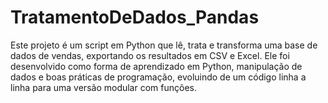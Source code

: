 # TratamentoDeDados_Pandas
Este projeto é um script em Python que lê, trata e transforma uma base de dados de vendas, exportando os resultados em CSV e Excel. Ele foi desenvolvido como forma de aprendizado em Python, manipulação de dados e boas práticas de programação, evoluindo de um código linha a linha para uma versão modular com funções.
